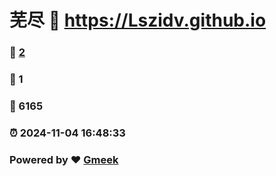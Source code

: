 # 芜尽 :link: https://Lszidv.github.io 
### :page_facing_up: [2](https://Lszidv.github.io/tag.html) 
### :speech_balloon: 1 
### :hibiscus: 6165 
### :alarm_clock: 2024-11-04 16:48:33 
### Powered by :heart: [Gmeek](https://github.com/Meekdai/Gmeek)
